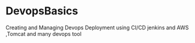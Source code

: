 # DevopsBasics
Creating and Managing Devops Deployment using CI/CD jenkins  and AWS ,Tomcat and many devops tool 
